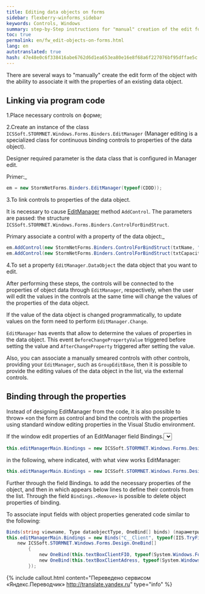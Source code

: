 ```yaml
---
title: Editing data objects on forms
sidebar: flexberry-winforms_sidebar
keywords: Controls, Windows
summary: step-by-Step instructions for "manual" creation of the edit form object and bind its controls to the properties of the data object
toc: true
permalink: en/fw_edit-objects-on-forms.html
lang: en
autotranslated: true
hash: 47e48e0c6f338416abe6762d6d1ea653ea80e16e8f68a6f227076bf95dffae5c
---
```


There are several ways to "manually" create the edit form of the object with the ability to associate it with the properties of an existing data object.

## Linking via program code

1.Place necessary controls on форме;

2.Create an instance of the class `ICSSoft.STORMNET.Windows.Forms.Binders.EditManager` (Manager editing is a specialized class for continuous binding controls to properties of the data object).

Designer required parameter is the data class that is configured in Manager edit.

Primer:_

```csharp
em = new StormNetForms.Binders.EditManager(typeof(CDDD));
```

3.To link controls to properties of the data object.

It is necessary to cause [EditManager](fw_editmanager.html) method `AddControl`. The parameters are passed: the structure `ICSSoft.STORMNET.Windows.Forms.Binders.ControlForBindStruct`.

Primary associate a control with a property of the data object:_

```csharp
em.AddControl(new StormNetForms.Binders.ControlForBindStruct(txtName, "Text"), "Name");
em.AddControl(new StormNetForms.Binders.ControlForBindStruct(txtCapacity, "Text"), "Volume");
```

4.To set a property `EditManager.DataObject` the data object that you want to edit.

After performing these steps, the controls will be connected to the properties of object data through `EditManager`, respectively, when the user will edit the values in the controls at the same time will change the values of the properties of the data object.

If the value of the data object is changed programmatically, to update values on the form need to perform `EditManager.Change`.

`EditManager` has events that allow to determine the values of properties in the data object. This event `BeforeChangePropertyValue` triggered before setting the value and `AfterChangeProperty` triggered after setting the value.

Also, you can associate a manually smeared controls with other controls, providing your `EditManager`, such as `GroupEditBase`, then it is possible to provide the editing values of the data object in the list, via the external controls.

## Binding through the properties

Instead of designing EditManager from the code, it is also possible to throw» «on the form as control and bind the controls with the properties using standard window editing properties in the Visual Studio environment.

If the window edit properties of an EditManager field Bindings.<select view> for some reason, nothing to choose, then the code dependent forms, you can correct the line:

```csharp
this.editManagerMain.Bindings = new ICSSoft.STORMNET.Windows.Forms.Design.Binds("", null, null);
```

in the following, where indicated, with what view works EditManager:

```csharp
this.editManagerMain.Bindings = new ICSSoft.STORMNET.Windows.Forms.Design.Binds("C__Client", typeof(IIS.TryFilter.Клиент), null);
```

Further through the field Bindings.<Add> to add the necessary properties of the object, and then in which appears below lines to define their controls from the list. Through the field `Bindings.<Remove>` is possible to delete object properties of binding.

To associate input fields with object properties generated code similar to the following:

```csharp
Binds(string viewname, Type dataobjectType, OneBind[] binds) (параметры для создания объектов класса OneBind аналогичны параметрам структуры ControlForBindStruct).
this.editManagerMain.Bindings = new Binds("C__Client", typeof(IIS.TryFilter.Клиент),
    new ICSSoft.STORMNET.Windows.Forms.Design.OneBind[]
        {
            new OneBind(this.textBoxClientFIO, typeof(System.Windows.Forms.TextBox), "Text", null, "Name"),
            new OneBind(this.textBoxClientAdress, typeof(System.Windows.Forms.TextBox), "Text", null, "Registration")
        });
```


{% include callout.html content="Переведено сервисом «Яндекс.Переводчик» <http://translate.yandex.ru>" type="info" %}